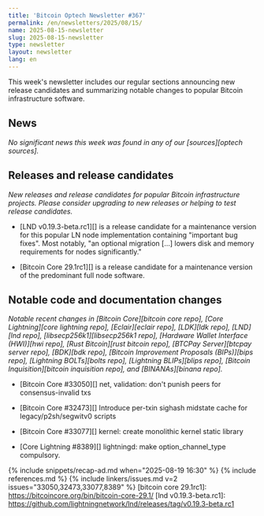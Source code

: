 ```yaml
---
title: 'Bitcoin Optech Newsletter #367'
permalink: /en/newsletters/2025/08/15/
name: 2025-08-15-newsletter
slug: 2025-08-15-newsletter
type: newsletter
layout: newsletter
lang: en
---
```

This week's newsletter includes our regular sections announcing new
release candidates and summarizing notable changes to popular Bitcoin
infrastructure software.

## News

_No significant news this week was found in any of our [sources][optech sources]._

## Releases and release candidates

_New releases and release candidates for popular Bitcoin infrastructure
projects.  Please consider upgrading to new releases or helping to test
release candidates._

- [LND v0.19.3-beta.rc1][] is a release candidate for a maintenance
  version for this popular LN node implementation containing "important
  bug fixes".  Most notably, "an optional migration [...] lowers disk
  and memory requirements for nodes significantly."

- [Bitcoin Core 29.1rc1][] is a release candidate for a maintenance
  version of the predominant full node software.

## Notable code and documentation changes

_Notable recent changes in [Bitcoin Core][bitcoin core repo], [Core
Lightning][core lightning repo], [Eclair][eclair repo], [LDK][ldk repo],
[LND][lnd repo], [libsecp256k1][libsecp256k1 repo], [Hardware Wallet
Interface (HWI)][hwi repo], [Rust Bitcoin][rust bitcoin repo], [BTCPay
Server][btcpay server repo], [BDK][bdk repo], [Bitcoin Improvement
Proposals (BIPs)][bips repo], [Lightning BOLTs][bolts repo],
[Lightning BLIPs][blips repo], [Bitcoin Inquisition][bitcoin inquisition
repo], and [BINANAs][binana repo]._

- [Bitcoin Core #33050][] net, validation: don't punish peers for consensus-invalid txs

- [Bitcoin Core #32473][] Introduce per-txin sighash midstate cache for legacy/p2sh/segwitv0 scripts

- [Bitcoin Core #33077][] kernel: create monolithic kernel static library

- [Core Lightning #8389][] lightningd: make option_channel_type compulsory.

{% include snippets/recap-ad.md when="2025-08-19 16:30" %}
{% include references.md %}
{% include linkers/issues.md v=2 issues="33050,32473,33077,8389" %}
[bitcoin core 29.1rc1]: https://bitcoincore.org/bin/bitcoin-core-29.1/
[lnd v0.19.3-beta.rc1]: https://github.com/lightningnetwork/lnd/releases/tag/v0.19.3-beta.rc1
